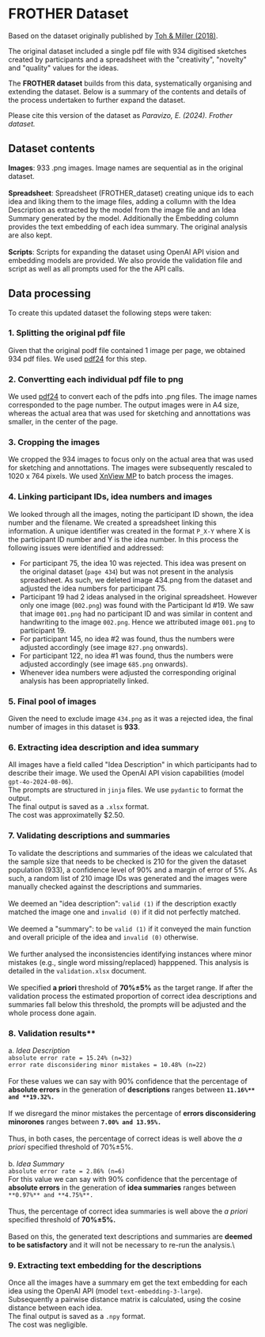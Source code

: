 # FROTHER Dataset

Based on the dataset originally published by [Toh & Miller (2018)](https://sites.psu.edu/creativitymetrics/2018/07/18/milkfrother/).

The original dataset included a single pdf file with 934 digitised sketches created by participants and a spreadsheet with the "creativity", "novelty" and "quality" values for the ideas.

The **FROTHER dataset** builds from this data, systematically organising and extending the dataset. Below is a summary of the contents and details of the process undertaken to further expand the dataset.

Please cite this version of the dataset as _Paravizo, E. (2024). Frother dataset._

##

## Dataset contents
**Images**: 933 .png images. Image names are sequential as in the original dataset.\
\
**Spreadsheet**: Spreadsheet (FROTHER_dataset) creating unique ids to each idea and liking them to the image files, adding a collumn with the Idea Description as extracted by the model from the image file and an Idea Summary generated by the model. Additionally the Embedding column provides the text embedding of each idea summary. The original analysis are also kept.\
\
**Scripts**: Scripts for expanding the dataset using OpenAI API vision and embedding models are provided. We also provide the validation file and script as well as all prompts used for the the API calls.

## Data processing
To create this updated dataset the following steps were taken:

### 1. Splitting the original pdf file
Given that the original podf file contained 1 image per page, we obtained 934 pdf files. We used [pdf24](https://www.pdf24.org/en/) for this step.

### 2. Convertting each individual pdf file to png
We used [pdf24](https://www.pdf24.org/en/) to convert each of the pdfs into .png files. The image names corresponded to the page number. The output images were in A4 size, whereas the actual area that was used for sketching and annottations was smaller, in the center of the page.

### 3. Cropping the images
We cropped the 934 images to focus only on the actual area that was used for sketching and annottations. The images were subsequently rescaled to 1020 x 764 pixels. We used [XnView MP](https://www.xnview.com/en/) to batch process the images.

### 4. Linking participant IDs, idea numbers and images
We looked through all the images, noting the participant ID shown, the idea number and the filename. We created a spreadsheet linking this information. A unique identifier was created in the format ```P_X-Y``` where X is the participant ID number and Y is the idea number. In this process the following issues were identified and addressed:
- For participant 75, the idea 10 was rejected. This idea was present on the original dataset (```page 434```) but was not present in the analysis spreadsheet. As such, we deleted image 434.png from the dataset and adjusted the idea numbers for participant 75.
- Participant 19 had 2 ideas analysed in the original spreadsheet. However only one image (```002.png```) was found with the Participant Id #19. We saw that image ```001.png``` had no participant ID and was similar in content and handwriting to the image ```002.png```. Hence we  attributed image ```001.png``` to participant 19.
- For participant 145, no idea #2 was found, thus the numbers were adjusted accordingly (see image ```827.png``` onwards).
- For participant 122, no idea #1 was found, thus the numbers were adjusted accordingly (see image ```685.png``` onwards).
- Whenever idea numbers were adjusted the corresponding original analysis has been appropriatelly linked.

### 5. Final pool of images
Given the need to exclude image ```434.png``` as it was a rejected idea, the final number of images in this dataset is **933**.

### 6. Extracting idea description and idea summary
All images have a field called "Idea Description" in which participants had to describe their image. We used the OpenAI API vision capabilities (model ```gpt-4o-2024-08-06```).\
The prompts are structured in ```jinja``` files. We use ```pydantic``` to format the output.\
The final output is saved as a ```.xlsx``` format.\
The cost was approximatelly $2.50.

### 7. Validating descriptions and summaries
To validate the descriptions and summaries of the ideas we calculated that the sample size that needs to be checked is 210 for the given the dataset population (933), a confidence level of 90% and a margin of error of 5%.
As such, a random list of 210 image IDs was generated and the images were manually checked against the descriptions and summaries.\
\
We deemed an "idea description": ```valid (1)``` if the description exactly matched the image one and ```invalid (0)``` if it did not perfectly matched.\
\
We deemed a "summary": to be ```valid (1)``` if it conveyed the main function and overall priciple of the idea and ```invalid (0)``` otherwise.\
\
We further analysed the inconsistencies identifying instances where minor mistakes (e.g., single word missing/replaced) happpened. This analysis is detailed in the ```validation.xlsx``` document.\
\
We specified **a priori** threshold of **70%&#177;5%** as the target range. If after the validation process the estimated proportion of correct idea descriptions and summaries fall below this threshold, the prompts will be adjusted and the whole process done again.

### 8. Validation results**
a. _Idea Description_\
```absolute error rate = 15.24% (n=32)```\
```error rate disconsidering minor mistakes = 10.48% (n=22)```\
\
For these values we can say with 90% confidence that the percentage of **absolute errors** in the generation of **descriptions** ranges between **```11.16%** and **19.32%.```**\
\
If we disregard the minor mistakes the percentage of **errors disconsidering minorones** ranges between **```7.00% and 13.95%.```**\
\
Thus, in both cases, the percentage of correct ideas is well above the _a priori_ specified threshold of 70%&#177;5%.\
\
b. _Idea Summary_\
```absolute error rate = 2.86% (n=6)```\
For this value we can say with 90% confidence that the percentage of **absolute errors** in the generation of **idea summaries** ranges between ```**0.97%** and **4.75%**.```\
\
Thus, the percentage of correct idea summaries is well above the _a priori_ specified threshold of **70%&#177;5%.**\
\
Based on this, the generated text descriptions and summaries are **deemed to be satisfactory** and it will not be necessary to re-run the analysis.\

### 9. Extracting text embedding for the descriptions
Once all the images have a summary em get the text embedding for each idea using the OpenAI API (model ```text-embedding-3-large```).\
Subsequently a pairwise distance matrix is calculated, using the cosine distance between each idea.\
The final output is saved as a ```.npy``` format.\
The cost was negligible.
